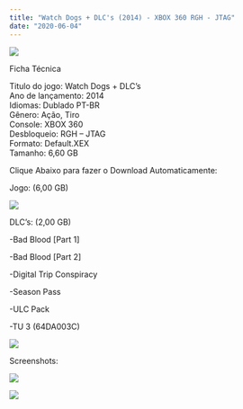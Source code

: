 ```yaml
---
title: "Watch Dogs + DLC's (2014) - XBOX 360 RGH - JTAG"
date: "2020-06-04"
---
```


![](https://4.bp.blogspot.com/-lqMf8bx-_gw/XstK8zGbvtI/AAAAAAAAG4M/u52TvCmLAccH-4kMh83gcMuIJqUGMQB4gCLcBGAsYHQ/s400/Screenshot_1.png)

Ficha Técnica  
  
Titulo do jogo: Watch Dogs + DLC’s  
Ano de lançamento: 2014  
Idiomas: Dublado PT-BR  
Gênero: Ação, Tiro  
Console: XBOX 360   
Desbloqueio: RGH – JTAG   
Formato: Default.XEX  
Tamanho: 6,60 GB

  

  

  

Clique Abaixo para fazer o Download Automaticamente:

Jogo: (6,00 GB)

[![](https://1.bp.blogspot.com/-eNerQjlxWXg/Xsyoy1YwxPI/AAAAAAAAG8o/qs-0XGNQDR4jSn0uGinE3EzKZZ6GoZnEACPcBGAYYCw/s1600/LINK1.png)](https://zee.gl/c1Wq)

DLC’s: (2,00 GB)

\-Bad Blood \[Part 1\] 

\-Bad Blood \[Part 2\] 

\-Digital Trip Conspiracy

\-Season Pass 

\-ULC Pack 

\-TU 3 (64DA003C)

[![](https://1.bp.blogspot.com/-eNerQjlxWXg/Xsyoy1YwxPI/AAAAAAAAG8o/qs-0XGNQDR4jSn0uGinE3EzKZZ6GoZnEACPcBGAYYCw/s1600/LINK1.png)](https://zee.gl/OZy0ba)

Screenshots:

[![](https://1.bp.blogspot.com/-yliPLmrFXSs/XstLqNn3TtI/AAAAAAAAG4U/l6pmFt-F3FYyQMqCT0RLG4xsbY03pw3DgCLcBGAsYHQ/w400-h221/watch-dogs-nova-geracao.jpg)](https://1.bp.blogspot.com/-yliPLmrFXSs/XstLqNn3TtI/AAAAAAAAG4U/l6pmFt-F3FYyQMqCT0RLG4xsbY03pw3DgCLcBGAsYHQ/s1600/watch-dogs-nova-geracao.jpg)

[![](https://1.bp.blogspot.com/-4L6ZFAiAFSo/XstLq4xaNkI/AAAAAAAAG4Y/HTbS4xb6ro0Zl7kN2bENvkjQ2vZnMCl7gCLcBGAsYHQ/w400-h225/maxresdefault{6caa0e5ef0219ce007afa4c746f50f86dd31afbe5a3c480f6348caee85338f74}2B{6caa0e5ef0219ce007afa4c746f50f86dd31afbe5a3c480f6348caee85338f74}25281{6caa0e5ef0219ce007afa4c746f50f86dd31afbe5a3c480f6348caee85338f74}2529.jpg)](https://1.bp.blogspot.com/-4L6ZFAiAFSo/XstLq4xaNkI/AAAAAAAAG4Y/HTbS4xb6ro0Zl7kN2bENvkjQ2vZnMCl7gCLcBGAsYHQ/s1600/maxresdefault{6caa0e5ef0219ce007afa4c746f50f86dd31afbe5a3c480f6348caee85338f74}2B{6caa0e5ef0219ce007afa4c746f50f86dd31afbe5a3c480f6348caee85338f74}25281{6caa0e5ef0219ce007afa4c746f50f86dd31afbe5a3c480f6348caee85338f74}2529.jpg)
